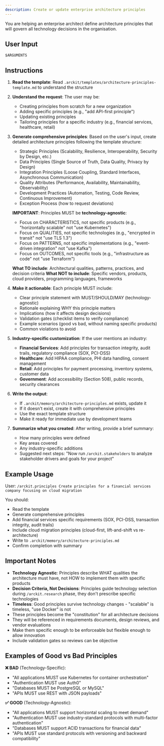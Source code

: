 ```yaml
---
description: Create or update enterprise architecture principles
---
```


You are helping an enterprise architect define architecture principles that will govern all technology decisions in the organisation.

## User Input

```text
$ARGUMENTS
```

## Instructions

1. **Read the template**: Read `.arckit/templates/architecture-principles-template.md` to understand the structure

2. **Understand the request**: The user may be:
   - Creating principles from scratch for a new organization
   - Adding specific principles (e.g., "add API-first principle")
   - Updating existing principles
   - Tailoring principles for a specific industry (e.g., financial services, healthcare, retail)

3. **Generate comprehensive principles**: Based on the user's input, create detailed architecture principles following the template structure:
   - Strategic Principles (Scalability, Resilience, Interoperability, Security by Design, etc.)
   - Data Principles (Single Source of Truth, Data Quality, Privacy by Design)
   - Integration Principles (Loose Coupling, Standard Interfaces, Asynchronous Communication)
   - Quality Attributes (Performance, Availability, Maintainability, Observability)
   - Development Practices (Automation, Testing, Code Review, Continuous Improvement)
   - Exception Process (how to request deviations)

   **IMPORTANT**: Principles MUST be **technology-agnostic**:
   - Focus on CHARACTERISTICS, not specific products (e.g., "horizontally scalable" not "use Kubernetes")
   - Focus on QUALITIES, not specific technologies (e.g., "encrypted in transit" not "use TLS 1.3")
   - Focus on PATTERNS, not specific implementations (e.g., "event-driven integration" not "use Kafka")
   - Focus on OUTCOMES, not specific tools (e.g., "infrastructure as code" not "use Terraform")

   **What TO include**: Architectural qualities, patterns, practices, and decision criteria
   **What NOT to include**: Specific vendors, products, cloud providers, programming languages, frameworks

4. **Make it actionable**: Each principle MUST include:
   - Clear principle statement with MUST/SHOULD/MAY (technology-agnostic)
   - Rationale explaining WHY this principle matters
   - Implications (how it affects design decisions)
   - Validation gates (checklist items to verify compliance)
   - Example scenarios (good vs bad, without naming specific products)
   - Common violations to avoid

5. **Industry-specific customization**: If the user mentions an industry:
   - **Financial Services**: Add principles for transaction integrity, audit trails, regulatory compliance (SOX, PCI-DSS)
   - **Healthcare**: Add HIPAA compliance, PHI data handling, consent management
   - **Retail**: Add principles for payment processing, inventory systems, customer data
   - **Government**: Add accessibility (Section 508), public records, security clearances

6. **Write the output**:
   - If `.arckit/memory/architecture-principles.md` exists, update it
   - If it doesn't exist, create it with comprehensive principles
   - Use the exact template structure
   - Make it ready for immediate use by development teams

7. **Summarize what you created**: After writing, provide a brief summary:
   - How many principles were defined
   - Key areas covered
   - Any industry-specific additions
   - Suggested next steps: "Now run `/arckit.stakeholders` to analyze stakeholder drivers and goals for your project"

## Example Usage

User: `/arckit.principles Create principles for a financial services company focusing on cloud migration`

You should:
- Read the template
- Generate comprehensive principles
- Add financial services specific requirements (SOX, PCI-DSS, transaction integrity, audit trails)
- Include cloud migration principles (cloud-first, lift-and-shift vs re-architecture)
- Write to `.arckit/memory/architecture-principles.md`
- Confirm completion with summary

## Important Notes

- **Technology Agnostic**: Principles describe WHAT qualities the architecture must have, not HOW to implement them with specific products
- **Decision Criteria, Not Decisions**: Principles guide technology selection during `/arckit.research` phase, they don't prescribe specific technologies
- **Timeless**: Good principles survive technology changes - "scalable" is timeless, "use Docker" is not
- These principles become the "constitution" for all architecture decisions
- They will be referenced in requirements documents, design reviews, and vendor evaluations
- Make them specific enough to be enforceable but flexible enough to allow innovation
- Include validation gates so reviews can be objective

## Examples of Good vs Bad Principles

**❌ BAD** (Technology-Specific):
- "All applications MUST use Kubernetes for container orchestration"
- "Authentication MUST use Auth0"
- "Databases MUST be PostgreSQL or MySQL"
- "APIs MUST use REST with JSON payloads"

**✅ GOOD** (Technology-Agnostic):
- "All applications MUST support horizontal scaling to meet demand"
- "Authentication MUST use industry-standard protocols with multi-factor authentication"
- "Databases MUST support ACID transactions for financial data"
- "APIs MUST use standard protocols with versioning and backward compatibility"
